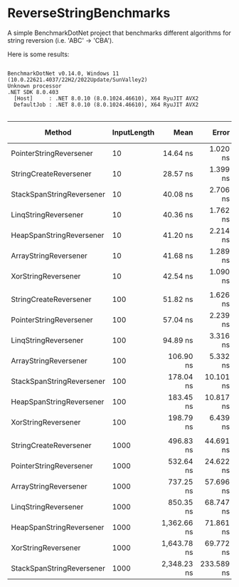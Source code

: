 # ReverseStringBenchmarks

A simple BenchmarkDotNet project that benchmarks different algorithms for string reversion (i.e. 'ABC' -> 'CBA').

Here is some results:

```

BenchmarkDotNet v0.14.0, Windows 11 (10.0.22621.4037/22H2/2022Update/SunValley2)
Unknown processor
.NET SDK 8.0.403
  [Host]     : .NET 8.0.10 (8.0.1024.46610), X64 RyuJIT AVX2
  DefaultJob : .NET 8.0.10 (8.0.1024.46610), X64 RyuJIT AVX2


```
| Method                    | InputLength | Mean        | Error      | StdDev     | Median      | Ratio | RatioSD | Gen0   | Gen1   | Allocated | Alloc Ratio |
|-------------------------- |------------ |------------:|-----------:|-----------:|------------:|------:|--------:|-------:|-------:|----------:|------------:|
| PointerStringReversener   | 10          |    14.64 ns |   1.020 ns |   2.992 ns |    13.88 ns |  0.36 |    0.09 | 0.0038 |      - |      24 B |        0.20 |
| StringCreateReversener    | 10          |    28.57 ns |   1.399 ns |   3.990 ns |    27.89 ns |  0.71 |    0.15 | 0.0115 |      - |      72 B |        0.60 |
| StackSpanStringReversener | 10          |    40.08 ns |   2.706 ns |   7.851 ns |    38.02 ns |  1.00 |    0.25 | 0.0114 |      - |      72 B |        0.60 |
| LinqStringReversener      | 10          |    40.36 ns |   1.762 ns |   4.999 ns |    39.85 ns |  1.00 |    0.20 | 0.0191 |      - |     120 B |        1.00 |
| HeapSpanStringReversener  | 10          |    41.20 ns |   2.214 ns |   6.388 ns |    40.20 ns |  1.02 |    0.23 | 0.0191 |      - |     120 B |        1.00 |
| ArrayStringReversener     | 10          |    41.68 ns |   1.289 ns |   3.699 ns |    41.97 ns |  1.04 |    0.19 | 0.0191 |      - |     120 B |        1.00 |
| XorStringReversener       | 10          |    42.54 ns |   1.090 ns |   3.056 ns |    42.33 ns |  1.06 |    0.18 | 0.0191 |      - |     120 B |        1.00 |
|                           |             |             |            |            |             |       |         |        |        |           |             |
| StringCreateReversener    | 100         |    51.82 ns |   1.626 ns |   4.587 ns |    50.88 ns |  0.29 |    0.05 | 0.0395 |      - |     248 B |        0.53 |
| PointerStringReversener   | 100         |    57.04 ns |   2.239 ns |   6.167 ns |    56.06 ns |  0.32 |    0.06 | 0.0038 |      - |      24 B |        0.05 |
| LinqStringReversener      | 100         |    94.89 ns |   3.316 ns |   9.622 ns |    94.12 ns |  0.53 |    0.10 | 0.0751 |      - |     472 B |        1.00 |
| ArrayStringReversener     | 100         |   106.90 ns |   5.332 ns |  15.720 ns |   104.63 ns |  0.60 |    0.13 | 0.0752 |      - |     472 B |        1.00 |
| StackSpanStringReversener | 100         |   178.04 ns |  10.101 ns |  29.466 ns |   171.06 ns |  1.00 |    0.23 | 0.0393 |      - |     248 B |        0.53 |
| HeapSpanStringReversener  | 100         |   183.45 ns |  10.817 ns |  31.552 ns |   177.66 ns |  1.03 |    0.25 | 0.0751 |      - |     472 B |        1.00 |
| XorStringReversener       | 100         |   198.79 ns |   6.439 ns |  18.475 ns |   196.72 ns |  1.11 |    0.21 | 0.0751 |      - |     472 B |        1.00 |
|                           |             |             |            |            |             |       |         |        |        |           |             |
| StringCreateReversener    | 1000        |   496.83 ns |  44.691 ns | 131.771 ns |   491.76 ns |  0.37 |    0.11 | 0.3262 |      - |    2048 B |       0.503 |
| PointerStringReversener   | 1000        |   532.64 ns |  24.622 ns |  70.249 ns |   521.06 ns |  0.40 |    0.08 | 0.0038 |      - |      24 B |       0.006 |
| ArrayStringReversener     | 1000        |   737.25 ns |  57.696 ns | 168.303 ns |   713.63 ns |  0.55 |    0.15 | 0.6485 | 0.0038 |    4072 B |       1.000 |
| LinqStringReversener      | 1000        |   850.35 ns |  68.747 ns | 202.702 ns |   841.65 ns |  0.64 |    0.17 | 0.6485 |      - |    4072 B |       1.000 |
| HeapSpanStringReversener  | 1000        | 1,362.66 ns |  71.861 ns | 199.128 ns | 1,338.50 ns |  1.02 |    0.20 | 0.6485 |      - |    4072 B |       1.000 |
| XorStringReversener       | 1000        | 1,643.78 ns |  69.772 ns | 197.932 ns | 1,613.04 ns |  1.23 |    0.22 | 0.6485 | 0.0038 |    4072 B |       1.000 |
| StackSpanStringReversener | 1000        | 2,348.23 ns | 233.589 ns | 688.742 ns | 2,119.04 ns |  1.76 |    0.57 | 0.3242 |      - |    2048 B |       0.503 |
